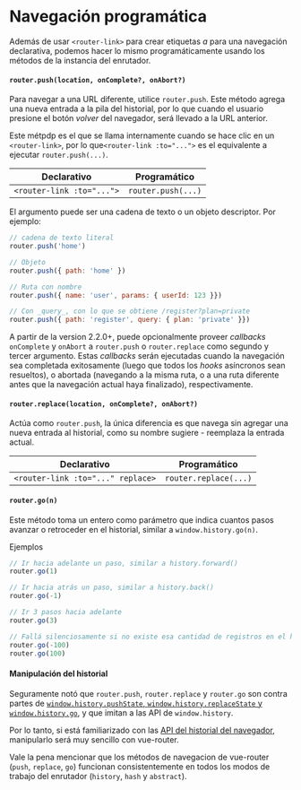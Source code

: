 # Navegación programática

Además de usar `<router-link>` para crear etiquetas _a_ para una navegación declarativa, podemos hacer lo mismo programáticamente usando los métodos de la instancia del enrutador.

#### `router.push(location, onComplete?, onAbort?)`

Para navegar a una URL diferente, utilice `router.push`. Este método agrega una nueva entrada a la pila del historial, por lo que cuando el usuario presione el botón _volver_ del navegador, será llevado a la URL anterior.

Este métpdp es el que se llama internamente cuando se hace clic en un `<router-link>`, por lo que`<router-link :to="...">` es el equivalente a ejecutar `router.push(...)`.

| Declarativo | Programático |
|-------------|--------------|
| `<router-link :to="...">` | `router.push(...)` |

El argumento puede ser una cadena de texto o un objeto descriptor. Por ejemplo:

``` js
// cadena de texto literal
router.push('home')

// Objeto
router.push({ path: 'home' })

// Ruta con nombre
router.push({ name: 'user', params: { userId: 123 }})

// Con _query_, con lo que se obtiene /register?plan=private
router.push({ path: 'register', query: { plan: 'private' }})
```

A partir de la version 2.2.0+, puede opcionalmente proveer _callbacks_ `onComplete` y `onAbort` a `router.push` o `router.replace` como segundo y tercer argumento. Estas _callbacks_ serán ejecutadas cuando la navegación sea completada exitosamente (luego que todos los _hooks_ asíncronos sean resueltos), o abortada (navegando a la misma ruta, o a una ruta diferente antes que la navegación actual haya finalizado), respectivamente.

#### `router.replace(location, onComplete?, onAbort?)`

Actúa como `router.push`, la única diferencia es que navega sin agregar una nueva entrada al historial, como su nombre sugiere - reemplaza la entrada actual.

| Declarativo | Programático |
|-------------|--------------|
| `<router-link :to="..." replace>` | `router.replace(...)` |


#### `router.go(n)`

Este método toma un entero como parámetro que indica cuantos pasos avanzar o retroceder en el historial, similar a `window.history.go(n)`.

Ejemplos

``` js
// Ir hacia adelante un paso, similar a history.forward()
router.go(1)

// Ir hacia atrás un paso, similar a history.back()
router.go(-1)

// Ir 3 pasos hacia adelante
router.go(3)

// Fallá silenciosamente si no existe esa cantidad de registros en el historial
router.go(-100)
router.go(100)
```

#### Manipulación del historial

Seguramente notó que `router.push`, `router.replace` y `router.go` son contra partes de [`window.history.pushState`, `window.history.replaceState` y `window.history.go`](https://developer.mozilla.org/en-US/docs/Web/API/History), y que imitan a las API de `window.history`.

Por lo tanto, si está familiarizado con las [API del historial del navegador](https://developer.mozilla.org/en-US/docs/Web/API/History_API), manipularlo será muy sencillo con vue-router.

Vale la pena mencionar que los métodos de navegacion de vue-router (`push`, `replace`, `go`) funcionan consistentemente en todos los modos de trabajo del enrutador (`history`, `hash` y `abstract`).
